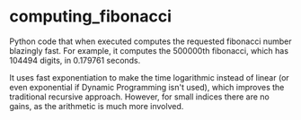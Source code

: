 computing_fibonacci
===================

Python code that when executed computes the requested fibonacci number blazingly fast. For example, it computes the 500000th fibonacci, which has 104494 digits, in 0.179761 seconds.

It uses fast exponentiation to make the time logarithmic instead of linear (or even exponential if Dynamic Programming isn't used), which improves the traditional recursive approach. However, for small indices there are no gains, as the arithmetic is much more involved.
